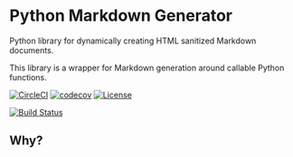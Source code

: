 # Python Markdown Generator

Python library for dynamically creating HTML sanitized Markdown documents.

This library is a wrapper for  Markdown generation around callable Python functions.




[![CircleCI](https://img.shields.io/circleci/build/github/Nicceboy/python-markdown-generator?label=CircleCI&logo=circleci)](https://circleci.com/gh/Nicceboy/python-markdown-generator)
[![codecov](https://codecov.io/gh/Nicceboy/python-markdown-generator/branch/master/graph/badge.svg)](https://codecov.io/gh/Nicceboy/python-markdown-generator)
[![License](https://img.shields.io/badge/License-Apache%202.0-blue.svg)](https://opensource.org/licenses/Apache-2.0)


[![Build Status](http://circleci-badges-max.herokuapp.com/img/Nicceboy/python-markdown-generator?token=)](https://circleci.com/gh/Nicceboy/python-markdown-generator)
## Why?

